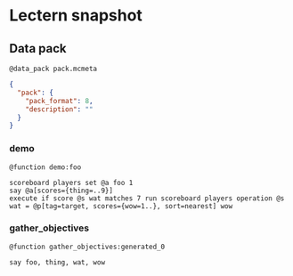 # Lectern snapshot

## Data pack

`@data_pack pack.mcmeta`

```json
{
  "pack": {
    "pack_format": 8,
    "description": ""
  }
}
```

### demo

`@function demo:foo`

```mcfunction
scoreboard players set @a foo 1
say @a[scores={thing=..9}]
execute if score @s wat matches 7 run scoreboard players operation @s wat = @p[tag=target, scores={wow=1..}, sort=nearest] wow
```

### gather_objectives

`@function gather_objectives:generated_0`

```mcfunction
say foo, thing, wat, wow
```
